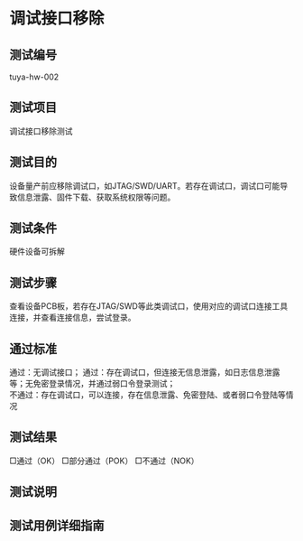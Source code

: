 # 调试接口移除
## 测试编号
tuya-hw-002

## 测试项目
调试接口移除测试
## 测试目的
设备量产前应移除调试口，如JTAG/SWD/UART。若存在调试口，调试口可能导致信息泄露、固件下载、获取系统权限等问题。

## 测试条件
硬件设备可拆解

## 测试步骤
查看设备PCB板，若存在JTAG/SWD等此类调试口，使用对应的调试口连接工具连接，并查看连接信息，尝试登录。
## 通过标准
通过：无调试接口；
通过：存在调试口，但连接无信息泄露，如日志信息泄露等；无免密登录情况，并通过弱口令登录测试；  
不通过：存在调试口，可以连接，存在信息泄露、免密登陆、或者弱口令登陆等情况

## 测试结果
□通过（OK） □部分通过（POK） □不通过（NOK）

## 测试说明
  
  
## 测试用例详细指南